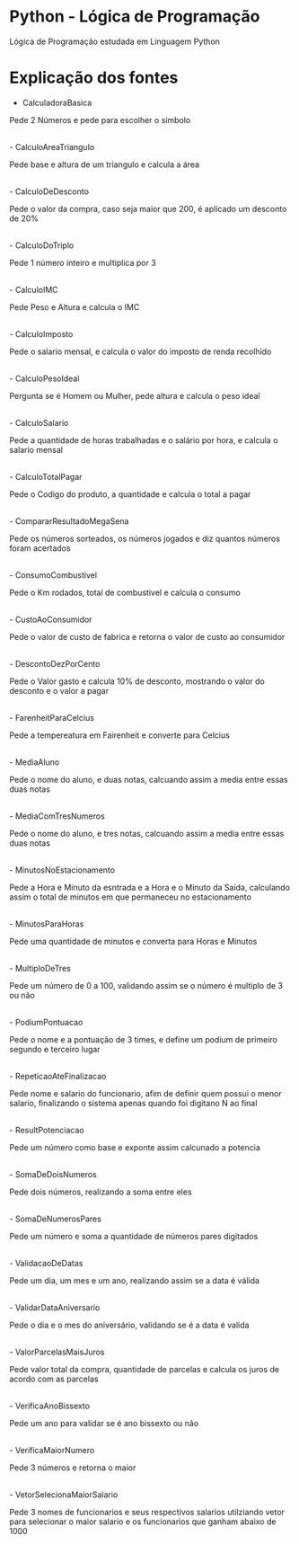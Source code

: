 # Python - Lógica de Programação
Lógica de Programação estudada em Linguagem Python

# Explicação dos fontes
- CalculadoraBasica
<p> Pede 2 Números e pede para escolher o símbolo</p>
<br/>
- CalculoAreaTriangulo
<p>Pede base e altura de um triangulo e calcula a área</p>
<br/>
- CalculoDeDesconto
<p>Pede o valor da compra, caso seja maior que 200, é aplicado um desconto de 20%</p>
<br/>
- CalculoDoTriplo
<p>Pede 1 número inteiro e multiplica por 3</p>
<br/>
- CalculoIMC
<p>Pede Peso e Altura e calcula o IMC</p>
<br/>
- CalculoImposto
<p>Pede o salario mensal, e calcula o valor do imposto de renda recolhido</p>
<br/>
- CalculoPesoIdeal
<p>Pergunta se é Homem ou Mulher, pede altura e calcula o peso ideal</p>
<br/>
- CalculoSalario
<p>Pede a quantidade de horas trabalhadas e o salário por hora, e calcula o salario mensal</p>
<br/>
- CalculoTotalPagar
<p>Pede o Codigo do produto, a quantidade e calcula o total a pagar</p>
<br/>
- CompararResultadoMegaSena
<p>Pede os números sorteados, os números jogados e diz quantos números foram acertados</p>
<br/>
- ConsumoCombustivel
<p>Pede o Km rodados, total de combustivel e calcula o consumo</p>
<br/>
- CustoAoConsumidor
<p>Pede o valor de custo de fabrica e retorna o valor de custo ao consumidor</p>
<br/>
- DescontoDezPorCento
<p>Pede o Valor gasto e calcula 10% de desconto, mostrando o valor do desconto e o valor a pagar</p>
<br/>
- FarenheitParaCelcius
<p>Pede a tempereatura em Fairenheit e converte para Celcius</p>
<br/>
- MediaAluno
<p>Pede o nome do aluno, e duas notas, calcuando assim a media entre essas duas notas</p>
<br/>
- MediaComTresNumeros
<p>Pede o nome do aluno, e tres notas, calcuando assim a media entre essas duas notas</p>
<br/>
- MinutosNoEstacionamento
<p>Pede a Hora e Minuto da esntrada e a Hora e o Minuto da Saida, calculando assim o total de minutos em que permaneceu no estacionamento</p>
<br/>
- MinutosParaHoras
<p>Pede uma quantidade de minutos e converta para Horas e Minutos</p>
<br/>
- MultiploDeTres
<p>Pede um número de 0 a 100, validando assim se o número é multiplo de 3 ou não</p>
<br/>
- PodiumPontuacao
<p>Pede o nome e a pontuação de 3 times, e define um podium de primeiro segundo e terceiro lugar</p>
<br/>
- RepeticaoAteFinalizacao
<p>Pede nome e salario do funcionario, afim de definir quem possui o menor salario, finalizando o sistema apenas quando foi digitano N ao final</p>
<br/>
- ResultPotenciacao
<p>Pede um número como base e exponte assim calcunado a potencia</p>
<br/>
- SomaDeDoisNumeros
<p>Pede dois números, realizando a soma entre eles</p>
<br/>
- SomaDeNumerosPares
<p>Pede um número e soma a quantidade de números pares digitados</p>
<br/>
- ValidacaoDeDatas
<p>Pede um dia, um mes e um ano, realizando assim se a data é válida</p>
<br/>
- ValidarDataAniversario
<p>Pede o dia e o mes do aniversário, validando se é a data é valida</p>
<br/>
- ValorParcelasMaisJuros
<p>Pede valor total da compra, quantidade de parcelas e calcula os juros de acordo com as parcelas</p>
<br/>
- VerificaAnoBissexto
<p>Pede um ano para validar se é ano bissexto ou não</p>
<br/>
- VerificaMaiorNumero
<p>Pede 3 números e retorna o maior</p>
<br/>
- VetorSelecionaMaiorSalario
<p>Pede 3 nomes de funcionarios e seus respectivos salarios utilziando vetor para selecionar o maior salario e os funcionarios que ganham abaixo de 1000</p>
<br/>
